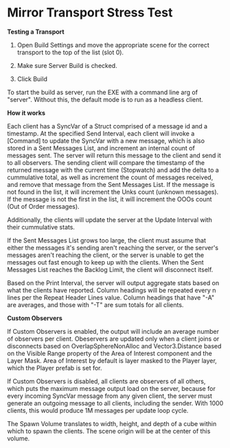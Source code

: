 # Mirror Transport Stress Test

**Testing a Transport**

1. Open Build Settings and move the appropriate scene for the correct transport to the top of the list (slot 0).

2. Make sure Server Build is checked.

3. Click Build

To start the build as server, run the EXE with a command line arg of "server".  Without this, the default mode is to run as a headless client.


**How it works**

Each client has a SyncVar of a Struct comprised of a message id and a timestamp.  At the specified Send Interval, each client will invoke a [Command] to update the SyncVar with a new message, which is also stored in a Sent Messages List, and increment an internal count of messages sent.  The server will return this message to the client and send it to all observers.  The sending client will compare the timestamp of the returned message with the current time (Stopwatch) and add the delta to a cummulative total, as well as increment the count of messages received, and remove that message from the Sent Messages List.  If the message is not found in the list, it will increment the Unks count (unknown messages).  If the message is not the first in the list, it will increment the OOOs count (Out of Order messages).

Additionally, the clients will update the server at the Update Interval with their cummulative stats.

If the Sent Messages List grows too large, the client must assume that either the messages it's sending aren't reaching the server, or the server's messages aren't reaching the client, or the server is unable to get the messages out fast enough to keep up with the clients.  When the Sent Messages List reaches the Backlog Limit, the client will disconnect itself.


Based on the Print Interval, the server will output aggregate stats based on what the clients have reported.  Column headings will be repeated every n lines per the Repeat Header Lines value.  Column headings that have "-A" are averages, and those with "-T" are sum totals for all clients.

**Custom Observers**

If Custom Observers is enabled, the output will include an average number of observers per client.  Obeservers are updated only when a client joins or disconnects based on OverlapSphereNonAlloc and Vector3.Distance based on the Visible Range property of the Area of Interest component and the Layer Mask.  Area of Interest by default is layer masked to the Player layer, which the Player prefab is set for.

If Custom Observers is disabled, all clients are observers of all others, which puts the maximum message output load on the server, because for every incoming SyncVar message from any given client, the server must generate an outgoing message to all clients, including the sender.  With 1000 clients, this would produce 1M messages per update loop cycle.

The Spawn Volume translates to width, height, and depth of a cube within which to spawn the clients.  The scene origin will be at the center of this volume.






